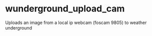 wunderground_upload_cam
=======================

Uploads an image from a local ip webcam (foscam 9805) to weather underground
